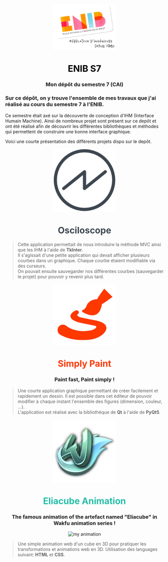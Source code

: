 <div align="center">
    <img src="icons/logo_enib.png" alt="drawing" width="200px;"/>
    <h1>
        <b style="color:black">
            ENIB S7
        </b>
    </h1>
    <h3>Mon dépôt du semestre 7 (CAI)</h3>
</div>

### Sur ce dépôt, on y trouve l'ensemble de mes travaux que j'ai réalisé au cours du semestre 7 à l'ENIB.
Ce semestre était axé sur la découverte de conception d'IHM (Interface Humain Machine). Ainsi de nombreux projet sont présent sur ce depôt et ont été réalisé afin de découvrir les différentes bibliothèques et méthodes qui permettent de construire une bonne interface graphique.

Voici une courte présentation des différents projets dispo sur le depôt. 

<div align="center">
    <img src="TkInter/projet/LEVEQUE-Oscilloscope/icons/logo.png" alt="oscilloscope" width="200px;"/>
    <h1>
        <b style="color:#3E4751">
            Osciloscope
        </b>
    </h1>
</div>

> Cette application permettait de nous introduire la méthode MVC ainsi que les IHM à l'aide de __TkInter__.     
Il s'agissait d'une petite application qui devait afficher plusieurs courbes dans un graphique. Chaque courbe étaient modifiable via des curseurs.     
On pouvait ensuite sauvegarder nos différentes courbes (sauvegarder le projet) pour pouvoir y revenir plus tard.

<div align="center">
    <img src="Qt5/projet/LEVEQUE_Qt5_Labo/icons/simplyPaint.png" alt="simply paint" width="200px;"/>
    <h1>
        <b style="color:#FF3800">
            Simply Paint
        </b>
    </h1>
    <h3>Paint fast, Paint simply !</h3>
</div>

> Une courte application graphique permettant de créer facilement et rapidement un dessin. Il est possible dans cet éditeur de pouvoir modifier à chaque instant l'ensemble des figures (dimension, couleur, ...).  
L'application est réalisé avec la bibliothèque de __Qt__ à l'aide de __PyQt5__.


<div align="center">
    <img src="web/cours/Lab1/assets/wakfu.png" alt="wakfu" width="200px;"/>
    <h1>
        <b style="color:rgba(38,190,168,1)">
            Eliacube Animation
        </b>
    </h1>
    <h3>The famous animation of the artefact named "Eliacube" in Wakfu animation series !</h3>
</div>


<div align="center">
    <img src="web/cours/Lab1/assets/eliacube_result.gif" alt="my animation"/>
</div>

> Une simple animation web d'un cube en 3D pour pratiquer les transformations et animations web en 3D.
Utilisation des languages suivant: __HTML__ et __CSS__.
